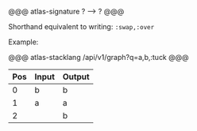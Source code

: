 @@@ atlas-signature
?
-->
?
@@@

Shorthand equivalent to writing: `:swap,:over` 

Example:

@@@ atlas-stacklang
/api/v1/graph?q=a,b,:tuck
@@@

<table><thead><th>Pos</th><th>Input</th><th>Output</th></thead><tbody><tr>
<td>0</td>
<td>b</td>
<td>b</td>
</tr><tr>
<td>1</td>
<td>a</td>
<td>a</td>
</tr><tr>
<td>2</td>
<td></td>
<td>b</td>
</tr></tbody></table>
